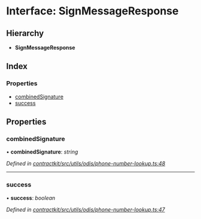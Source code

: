 # Interface: SignMessageResponse

## Hierarchy

* **SignMessageResponse**

## Index

### Properties

* [combinedSignature](_contractkit_src_utils_odis_phone_number_lookup_.signmessageresponse.md#combinedsignature)
* [success](_contractkit_src_utils_odis_phone_number_lookup_.signmessageresponse.md#success)

## Properties

###  combinedSignature

• **combinedSignature**: *string*

*Defined in [contractkit/src/utils/odis/phone-number-lookup.ts:48](https://github.com/celo-org/celo-monorepo/blob/master/packages/contractkit/src/utils/odis/phone-number-lookup.ts#L48)*

___

###  success

• **success**: *boolean*

*Defined in [contractkit/src/utils/odis/phone-number-lookup.ts:47](https://github.com/celo-org/celo-monorepo/blob/master/packages/contractkit/src/utils/odis/phone-number-lookup.ts#L47)*
